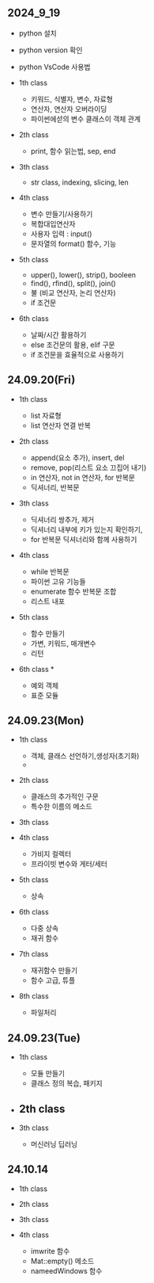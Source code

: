 ## 2024_9_19
<!-- - ![default](image/Default_2.jpg) 이미지 삽입방법-->
- python 설치
- python version 확인
- python VsCode 사용법

- 1th class
    - 키워드, 식별자, 변수, 자료형
    - 연산자, 연산자 오버라이딩
    - 파이썬에섣의 변수 클래스이 객체 관계
- 2th class
    - print, 함수 읽는법, sep, end
- 3th class
    - str class, indexing, slicing, len
- 4th class
  - 변수 만들기/사용하기
  - 복합대입연산자
  - 사용자 입력 : input()
  - 문자열의 format() 함수, 기능
- 5th class
  - upper(), lower(), strip(), booleen
  - find(), rfind(), split(), join()
  - 불 (비교 연산자, 논리 연산자)
  - if 조건문
- 6th class
  - 날짜/시간 활용하기
  - else 조건문의 활용, elif 구문
  - if 조건문을 효율적으로 사용하기

## 24.09.20(Fri)

- 1th class
  - list 자료형
  - list 연산자 연결 반복

- 2th class
  - append(요소 추가), insert, del
  - remove, pop(리스트 요소 끄집어 내기)
  - in 연산자, not in 연산자, for 반복문
  - 딕셔너리, 반복문

- 3th class
  - 딕셔너리 쌍추가, 제거
  - 딕셔너리 내부에 키가 있는지 확인하기,
  - for 반복문 딕셔너리와 함께 사용하기

- 4th class
  - while 반복문
  - 파이썬 고유 기능들
  - enumerate 함수 반복문 조합
  - 리스트 내포

- 5th class
  - 함수 만들기
  - 가변, 키워드, 매개변수
  - 리턴

- 6th class *
  - 예외 객체
  - 표준 모듈 

## 24.09.23(Mon)
- 1th class
  - 객체, 클래스 선언하기,생성자(초기화)
  - 
- 2th class
  - 클래스의 추가적인 구문
  - 특수한 이름의 메소드

- 3th class

- 4th class
  - 가비지 컬렉터
  - 프라이빗 변수와 게터/세터

- 5th class
  - 상속

- 6th class
  - 다중 상속
  - 재귀 함수

- 7th class
  - 재귀함수 만들기
  - 함수 고급, 튜플

- 8th class
  - 파일처리

## 24.09.23(Tue)

- 1th class
  - 모듈 만들기
  - 클래스 정의 복습, 패키지

- 2th class
  - 

- 3th class
  - 머신러닝 딥러닝
  

## 24.10.14
- 1th class

- 2th class

- 3th class

- 4th class
  - imwrite 함수
  - Mat::empty() 메소드
  - nameedWindows 함수
